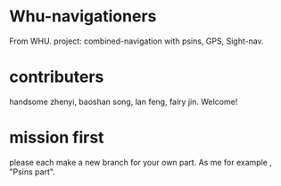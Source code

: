 # Whu-navigationers
From WHU. project: combined-navigation with psins, GPS, Sight-nav.

# contributers
handsome zhenyi, baoshan song, lan feng, fairy jin.
Welcome!

# mission first

please each make a new branch for your own part. As me for example , "Psins part".

